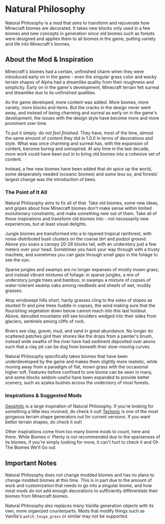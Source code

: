 # Natural Philosophy

Natural Philosophy is a mod that aims to transform and rejuvenate how Minecraft biomes are decorated. It takes new blocks only used in a few biomes and new concepts in generation since old biomes such as forests were designed and applies them to all biomes in the game, putting variety and life into Minecraft's biomes.

## About the Mod & Inspiration

Minecraft's biomes had a certain, unfinished charm when they were introduced early on in the game - even the singular grass color and wacky terrain shapes of Alpha had a dreamlike quality from their roughness and simplicity. Early on in the game's development, Minecraft terrain felt surreal and dreamlike due to its unfinished qualities.

As the game developed, more content was added. More biomes, more variety, more blocks and items. But the cracks in the design never went away, and instead of being charming and surreal as early on in the game's development, the issues with the design style have become more and more prominent over time.

To put it simply: _do not feel finished_. They have, most of the time, almost the same amount of content they did in 1.0.0 in terms of decorations and style. What was once charming and surreal has, with the expansion of content, become boring and uninspired. At any time in the last decade, more work could have been put in to bring old biomes into a cohesive set of content.

Instead, a few new biomes have been added that _do_ spice up the world, some desperately needed (oceanic biomes) and some less so; and forests' largest change was the introduction of bees.

### The Point of It All

Natural Philosophy aims to fix all of that. Take old biomes, some new ideas, and gripes about how Minecraft biomes don't make sense within limited evolutionary constraints, and make something new out of them. Take all of these inspirations and transform old biomes into - not necessarily new experiences, but at least visual delights. 

Jungle biomes are transformed into a bi-layered tropical rainforest, with noise-distributed bush clusters on the coarse dirt and podzol ground. Above you soars a canopy 20-28 blocks tall, with an understory just a few meters over your head. Sometimes you hack your way through with a trusty machete, and sometimes you can gaze through small gaps in the foliage to see the sun.

Sparse jungles and swamps are no longer expanses of mostly mown grass, and instead vibrant mixtures of foliage: in sparse jungles, a mix of understory jungle trees and bamboo, in swamps a mixture of copses of water-tolerant swamp oaks among reedbeds and sheafs of wet, muddy grasses.

Atop windswept hills short, hardy grasses cling to the sides of slopes as stunted fir and pine trees huddle in copses, the wind making sure that the flourishing vegetation down below cannot reach into this last holdout. Above, denuded mountains still see boulders wedged into their sides from glaciers, sentinels among cliffs of rock.

Rivers see clay, gravel, mud, and sand in great abundance. No longer do scattered patches gird their shores like the drops from a painter's brush, instead wide swaths of the river have had sediment deposited over aeons such that a clay pit can be dug from beneath their slow-moving curves.

Natural Philosophy specifically takes biomes that have been underdeveloped by the game and makes them slightly more realistic, while moving away from a paradigm of flat, mown grass with the occasional higher tuft. Features before confined to one biome can be seen in many, and some blocks seldom-useful have been expanded to provide better scenery, such as azalea bushes across the understory of most forests.

### Inspirations & Suggested Mods

[Geophilic](https://modrinth.com/datapack/geophilic) is a large inspiration of Natural Philosophy. If you're looking for something a little less involved, do check it out!
[Tectonic](https://modrinth.com/datapack/tectonic) is one of the most gorgeous terrain shape generators out for current versions. If you want better terrain shapes, do check it out!

Other inspirations come from too many biome mods to count, here and there. While Biomes o' Plenty is not recommended due to the sparseness of its biomes, if you're simply looking for more, it can't hurt to check it and Oh The Biomes We'll Go out.

## Important Notes

Natural Philosophy does not change modded biomes and has no plans to change modded biomes at this time. This is in part due to the amount of work and customization that needs to go into a singular biome, and how most mods do not add enough decorations to sufficiently differentiate their biomes from Minecraft biomes.

Natural Philosophy also replaces many Vanilla generation objects with its own, more organized counterparts. Mods that modify things such as Vanilla's `patch_taiga_grass` or similar may not be supported. 
